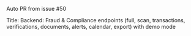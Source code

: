 Auto PR from issue #50

Title: Backend: Fraud & Compliance endpoints (full, scan, transactions, verifications, documents, alerts, calendar, export) with demo mode

